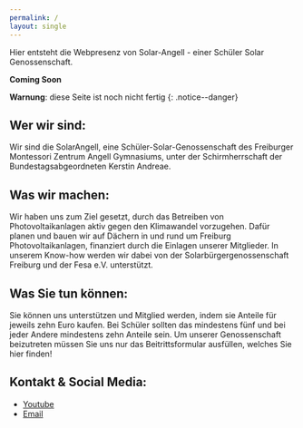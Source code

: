 ```yaml
---
permalink: /
layout: single
---
```


Hier entsteht die Webpresenz von Solar-Angell - einer Schüler Solar Genossenschaft.

**Coming Soon**

**Warnung**: diese Seite ist noch nicht fertig
{: .notice--danger}

## Wer wir sind:
Wir sind die SolarAngell, eine Schüler-Solar-Genossenschaft des Freiburger Montessori Zentrum Angell Gymnasiums, unter der Schirmherrschaft der Bundestagsabgeordneten Kerstin Andreae. 

## Was wir machen:
Wir haben uns zum Ziel gesetzt, durch das Betreiben von Photovoltaikanlagen aktiv gegen den Klimawandel vorzugehen. Dafür planen und bauen wir auf Dächern in und rund um Freiburg Photovoltaikanlagen, finanziert durch die Einlagen unserer Mitglieder. In unserem Know-how werden wir dabei von der Solarbürgergenossenschaft Freiburg und der Fesa e.V. unterstützt.

## Was Sie tun können:
Sie können uns unterstützen und Mitglied werden, indem sie Anteile für jeweils zehn Euro kaufen. Bei Schüler sollten das  mindestens fünf und bei jeder Andere mindestens zehn Anteile sein. Um unserer Genossenschaft beizutreten müssen Sie uns nur das Beitrittsformular ausfüllen, welches Sie hier finden!

## Kontakt & Social Media:

- [Youtube](https://www.youtube.com/channel/UC5fB2iUl_9mhknu8VfuzMqw)
- [Email](mailto://solar-angell@gmx.de)
